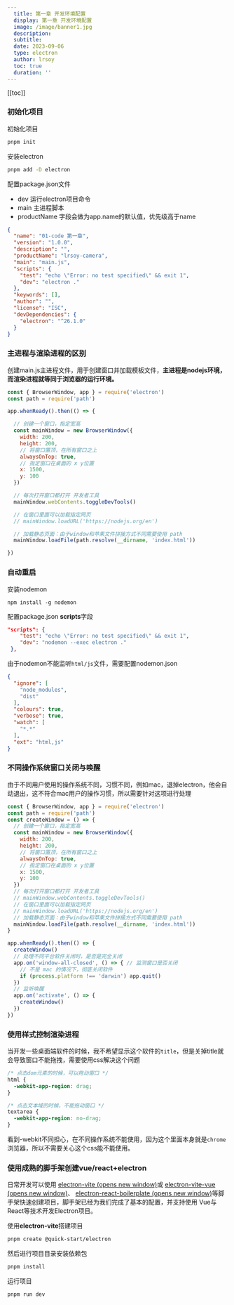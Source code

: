 ```yaml
---
  title: 第一章 开发环境配置
  display: 第一章 开发环境配置
  image: /image/banner1.jpg
  description: 
  subtitle: 
  date: 2023-09-06
  type: electron
  author: lrsoy
  toc: true
  duration: ''
---
```

<DelayTeleport>

[[toc]]
</DelayTeleport>

### 初始化项目

初始化项目

```bash
pnpm init
```

安装electron

```bash
pnpm add -D electron
```

配置package.json文件

* dev 运行electron项目命令
* main 主进程脚本
* productName 字段会做为app.name的默认值，优先级高于name

```json
{
  "name": "01-code 第一章",
  "version": "1.0.0",
  "description": "",
  "productName": "lrsoy-camera",
  "main": "main.js",
  "scripts": {
    "test": "echo \"Error: no test specified\" && exit 1",
    "dev": "electron ."
  },
  "keywords": [],
  "author": "",
  "license": "ISC",
  "devDependencies": {
    "electron": "^26.1.0"
  }
}
```

### 主进程与渲染进程的区别

创建main.js主进程文件，用于创建窗口并加载模板文件，**主进程是nodejs环境，而渲染进程就等同于浏览器的运行环境。**

```js
const { BrowserWindow, app } = require('electron')
const path = require('path')

app.whenReady().then(() => {

  // 创建一个窗口，指定宽高
  const mainWindow = new BrowserWindow({
    width: 200,
    height: 200,
    // 将窗口置顶，在所有窗口之上
    alwaysOnTop: true,
    // 指定窗口在桌面的 x y位置
    x: 1500,
    y: 100
  })

  // 每次打开窗口都打开 开发者工具
  mainWindow.webContents.toggleDevTools()

  // 在窗口里面可以加载指定网页
  // mainWindow.loadURL('https://nodejs.org/en')

  // 加载静态页面：由于window和苹果文件拼接方式不同需要使用 path
  mainWindow.loadFile(path.resolve(__dirname, 'index.html'))

})
```

### 自动重启

安装nodemon

```bas
npm install -g nodemon
```

配置package.json **scripts**字段

```json
"scripts": {
    "test": "echo \"Error: no test specified\" && exit 1",
    "dev": "nodemon --exec electron ."
 },
```

由于nodemon不能监听`html/js`文件，需要配置nodemon.json

```json
{
  "ignore": [
    "node_modules",
    "dist"
  ],
  "colours": true,
  "verbose": true,
  "watch": [
    "*.*"
  ],
  "ext": "html,js"
}
```

### 不同操作系统窗口关闭与唤醒

由于不同用户使用的操作系统不同，习惯不同，例如mac，退掉electron，他会自动退出，这不符合mac用户的操作习惯，所以需要针对这项进行处理

```js {25,27,28,30-32}
const { BrowserWindow, app } = require('electron')
const path = require('path')
const createWindow = () => {
  // 创建一个窗口，指定宽高
  const mainWindow = new BrowserWindow({
    width: 200,
    height: 200,
    // 将窗口置顶，在所有窗口之上
    alwaysOnTop: true,
    // 指定窗口在桌面的 x y位置
    x: 1500,
    y: 100
  })
  // 每次打开窗口都打开 开发者工具
  // mainWindow.webContents.toggleDevTools()
  // 在窗口里面可以加载指定网页
  // mainWindow.loadURL('https://nodejs.org/en')
  // 加载静态页面：由于window和苹果文件拼接方式不同需要使用 path
  mainWindow.loadFile(path.resolve(__dirname, 'index.html'))
}

app.whenReady().then(() => {
  createWindow()
  // 处理不同平台软件关闭时，是否是完全关闭
  app.on('window-all-closed', () => { // 监测窗口是否关闭
    // 不是 mac 的情况下，彻底关闭软件
    if (process.platform !== 'darwin') app.quit()
  })
  // 监听唤醒
  app.on('activate', () => {
    createWindow()
  })
})
```

### 使用样式控制渲染进程

当开发一些桌面端软件的时候，我不希望显示这个软件的`title`，但是关掉title就会导致窗口不能拖拽，需要使用css解决这个问题

```css
/* 点击dom元素的时候，可以拖动窗口 */
html {
  -webkit-app-region: drag;
}

/* 点击文本域的时候，不能拖动窗口 */
textarea {
  -webkit-app-region: no-drag;
}
```

看到-webkit不同担心，在不同操作系统不能使用，因为这个里面本身就是`chrome`浏览器，所以不需要关心这个css能不能使用。

### 使用成熟的脚手架创建vue/react+electron

日常开发可以使用 [electron-vite (opens new window)](https://cn-evite.netlify.app/guide/#%E6%90%AD%E5%BB%BA%E7%AC%AC%E4%B8%80%E4%B8%AA-electron-vite-%E9%A1%B9%E7%9B%AE)或 [electron-vite-vue (opens new window)](https://github.com/electron-vite/electron-vite-vue)、 [electron-react-boilerplate (opens new window)](https://github.com/electron-react-boilerplate/electron-react-boilerplate)等脚手架快速创建项目，脚手架已经为我们完成了基本的配置，并支持使用 Vue与React等技术开发Electron项目。



使用**electron-vite**搭建项目

```bash
pnpm create @quick-start/electron
```

然后进行项目目录安装依赖包

```bash
pnpm install
```

运行项目

```bash
pnpm run dev
```

